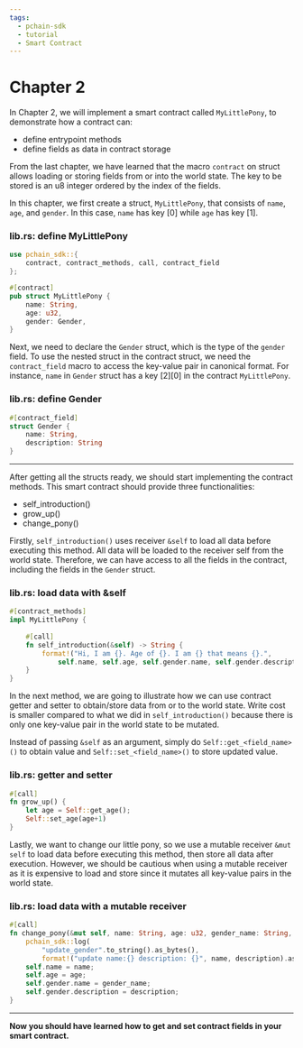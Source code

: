 ```yaml
---
tags:
  - pchain-sdk
  - tutorial
  - Smart Contract
---
```


# Chapter 2

In Chapter 2, we will implement a smart contract called `MyLittlePony`, to demonstrate how a contract can:

- define entrypoint methods
- define fields as data in contract storage


From the last chapter, we have learned that the macro `contract` on struct allows loading or storing fields from or into the world state. 
The key to be stored is an u8 integer ordered by the index of the fields.

In this chapter, we first create a struct, `MyLittlePony`, that consists of `name`, `age`, and `gender`. In this case, `name` has key [0] while `age` has key [1].


### lib.rs: define MyLittlePony
```rust
use pchain_sdk::{
    contract, contract_methods, call, contract_field
};

#[contract]
pub struct MyLittlePony {
    name: String,
    age: u32,
    gender: Gender,
}
```

Next, we need to declare the `Gender` struct, which is the type of the `gender` field. To use the nested
struct in the contract struct, we need the `contract_field` macro to access the key-value pair in canonical format.
For instance, `name` in `Gender` struct has a key [2][0] in the contract `MyLittlePony`.

### lib.rs: define Gender
```rust
#[contract_field]
struct Gender {
    name: String,
    description: String
}
```

---

After getting all the structs ready, we should start implementing the contract methods. This smart
contract should provide three functionalities:

- self_introduction()
- grow_up()
- change_pony()


Firstly, `self_introduction()` uses receiver `&self` to load all data before executing this method.
All data will be loaded to the receiver self from the world state. Therefore, we can have access to all the 
fields in the contract, including the fields in the `Gender` struct.

### lib.rs: load data with &self
```rust
#[contract_methods]
impl MyLittlePony {
    
    #[call]
    fn self_introduction(&self) -> String {
        format!("Hi, I am {}. Age of {}. I am {} that means {}.",
            self.name, self.age, self.gender.name, self.gender.description)
    }
}
```

In the next method, we are going to illustrate how we can use contract getter and setter to obtain/store
data from or to the world state. Write cost is smaller compared to what we did in `self_introduction()`
because there is only one key-value pair in the world state to be mutated.

Instead of passing `&self` as an argument, simply do `Self::get_<field_name>()` to obtain value and 
`Self::set_<field_name>()` to store updated value.

### lib.rs: getter and setter
```rust
#[call]
fn grow_up() {
    let age = Self::get_age();
    Self::set_age(age+1)
}
```

Lastly, we want to change our little pony, so we use a mutable receiver `&mut self` to load data before
executing this method, then store all data after execution. However, we should be cautious when using
a mutable receiver as it is expensive to load and store since it mutates all key-value pairs in the world state.

### lib.rs: load data with a mutable receiver
```rust
#[call]
fn change_pony(&mut self, name: String, age: u32, gender_name: String, description: String) {
    pchain_sdk::log(
        "update_gender".to_string().as_bytes(), 
        format!("update name:{} description: {}", name, description).as_bytes());
    self.name = name;
    self.age = age;
    self.gender.name = gender_name;
    self.gender.description = description;
}
```

---

**Now you should have learned how to get and set contract fields in your smart contract.**